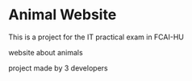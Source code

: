 
# Animal Website

This is a project for the IT practical exam in FCAI-HU

website about animals

project made by 3 developers
